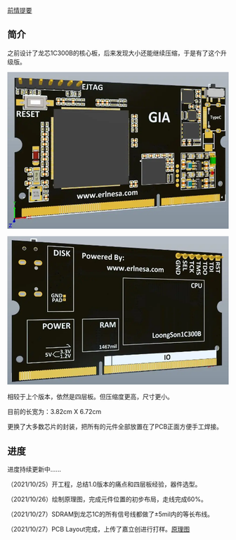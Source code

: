 [前情提要](http://erlnesa.com/2021/10/%E9%BE%99%E8%8A%AF1C300B%E6%A0%B8%E5%BF%83%E6%9D%BF/)

## 简介

之前设计了龙芯1C300B的核心板，后来发现大小还能继续压缩，于是有了这个升级版。

![正面](正面.webp)

![反面](反面.webp)

相较于上个版本，依然是四层板。但压缩度更高，尺寸更小。

目前的长宽为：3.82cm X 6.72cm

更换了大多数芯片的封装，把所有的元件全部放置在了PCB正面方便手工焊接。

<!--more-->

## 进度

进度持续更新中......

（2021/10/25）开工程，总结1.0版本的痛点和四层板经验，器件选型。

（2021/10/26）绘制原理图，完成元件位置的初步布局，走线完成60%。

（2021/10/27）SDRAM到龙芯1C的所有信号线都做了±5mil内的等长布线。

（2021/10/27）PCB Layout完成，上传了嘉立创进行打样。[原理图](http://erlnesa.com/pdf_file/DDR3_LoongSon_2.pdf)

